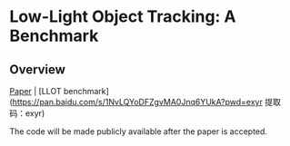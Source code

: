 # Low-Light Object Tracking: A Benchmark

## Overview

[Paper](https://arxiv.org/abs/2408.11463) | [LLOT benchmark](https://pan.baidu.com/s/1NvLQYoDFZgvMA0Jnq6YUkA?pwd=exyr 
提取码：exyr)

The code will be made publicly available after the paper is accepted.
